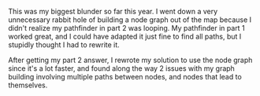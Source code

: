 This was my biggest blunder so far this year. I went down a very unnecessary rabbit hole of building a node graph out of the map because I didn't realize my pathfinder in part 2 was looping. My pathfinder in part 1 worked great, and I could have adapted it just fine to find all paths, but I stupidly thought I had to rewrite it.

After getting my part 2 answer, I rewrote my solution to use the node graph since it's a lot faster, and found along the way 2 issues with my graph building involving multiple paths between nodes, and nodes that lead to themselves.
